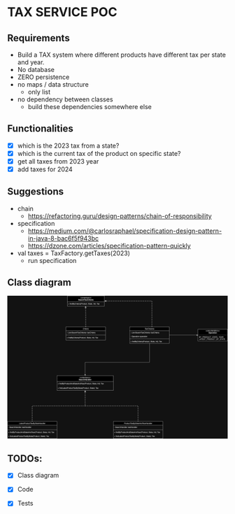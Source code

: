 # TAX SERVICE POC

## Requirements
- Build a TAX system where different products have different tax per state and year.
- No database
- ZERO persistence
- no maps / data structure
  - only list
- no dependency between classes
  - build these dependencies somewhere else

## Functionalities
- [x] which is the 2023 tax from a state?
- [x] which is the current tax of the product on specific state?
- [x] get all taxes from 2023 year
- [x] add taxes for 2024

## Suggestions
- chain
  - https://refactoring.guru/design-patterns/chain-of-responsibility
- specification
  - https://medium.com/@carlosraphael/specification-design-pattern-in-java-8-bac6f5f943bc
  - https://dzone.com/articles/specification-pattern-quickly
- val taxes = TaxFactory.getTaxes(2023)
  - run specification

## Class diagram
![tax-service-class-diagram.png](tax-service-class-diagram.png)

## TODOs:

- [x] Class diagram
- [x] Code
- [x] Tests





